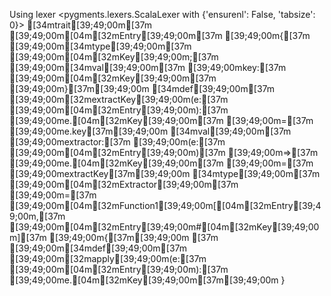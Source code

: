 Using lexer <pygments.lexers.ScalaLexer with {'ensurenl': False, 'tabsize': 0}>
[34mtrait[39;49;00m[37m [39;49;00m[04m[32mEntry[39;49;00m[37m [39;49;00m{[37m [39;49;00m[34mtype[39;49;00m[37m [39;49;00m[04m[32mKey[39;49;00m;[37m [39;49;00m[34mval[39;49;00m[37m [39;49;00mkey:[37m [39;49;00m[04m[32mKey[39;49;00m[37m [39;49;00m}[37m[39;49;00m
[34mdef[39;49;00m[37m [39;49;00m[32mextractKey[39;49;00m(e:[37m [39;49;00m[04m[32mEntry[39;49;00m):[37m [39;49;00me.[04m[32mKey[39;49;00m[37m [39;49;00m=[37m [39;49;00me.key[37m[39;49;00m
[34mval[39;49;00m[37m [39;49;00mextractor:[37m [39;49;00m(e:[37m [39;49;00m[04m[32mEntry[39;49;00m)[37m [39;49;00m=>[37m [39;49;00me.[04m[32mKey[39;49;00m[37m [39;49;00m=[37m [39;49;00mextractKey[37m[39;49;00m
[34mtype[39;49;00m[37m [39;49;00m[04m[32mExtractor[39;49;00m[37m [39;49;00m=[37m [39;49;00m[04m[32mFunction1[39;49;00m[[04m[32mEntry[39;49;00m,[37m [39;49;00m[04m[32mEntry[39;49;00m#[04m[32mKey[39;49;00m][37m [39;49;00m{[37m[39;49;00m
[37m  [39;49;00m[34mdef[39;49;00m[37m [39;49;00m[32mapply[39;49;00m(e:[37m [39;49;00m[04m[32mEntry[39;49;00m):[37m [39;49;00me.[04m[32mKey[39;49;00m[37m[39;49;00m
}
